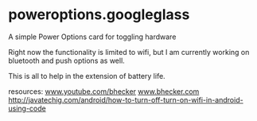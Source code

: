 poweroptions.googleglass
========================

A simple Power Options card for toggling hardware

Right now the functionality is limited to wifi, but I am currently working on bluetooth and push options as well.

This is all to help in the extension of battery life.

resources:
www.youtube.com/bhecker
www.bhecker.com
http://javatechig.com/android/how-to-turn-off-turn-on-wifi-in-android-using-code
